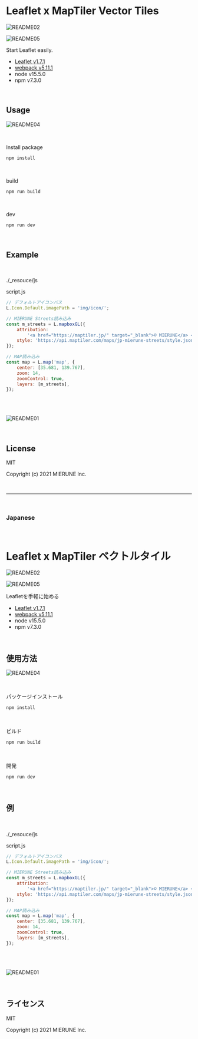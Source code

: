 # Leaflet x MapTiler Vector Tiles

![README02](img/README02.png)

![README05](img/README05.png)

Start Leaflet easily.  
- [Leaflet v1.7.1](http://leafletjs.com) 
- [webpack v5.11.1](https://webpack.js.org)  
- node v15.5.0
- npm v7.3.0

<br>

## Usage

![README04](img/README04.png)

<br>

Install package
```bash
npm install
```

<br>

build
```bash
npm run build
```

<br>

dev
```bash
npm run dev
```

<br>

## Example

<br>

./_resouce/js

script.js
```javascript
// デフォルトアイコンパス
L.Icon.Default.imagePath = 'img/icon/';

// MIERUNE Streets読み込み
const m_streets = L.mapboxGL({
    attribution:
        '<a href="https://maptiler.jp/" target="_blank">© MIERUNE</a> <a href="https://www.maptiler.com/copyright/" target="_blank">© MapTiler</a> <a href="https://www.openstreetmap.org/copyright" target="_blank">© OpenStreetMap contributors</a>',
    style: 'https://api.maptiler.com/maps/jp-mierune-streets/style.json?key=[APIキー]',
});

// MAP読み込み
const map = L.map('map', {
    center: [35.681, 139.767],
    zoom: 14,
    zoomControl: true,
    layers: [m_streets],
});
```

<br>
<br>

![README01](img/README01.png)

<br>

## License
MIT

Copyright (c) 2021 MIERUNE Inc.

<br>

---

<br>

### Japanese

<br>

# Leaflet x MapTiler ベクトルタイル

![README02](img/README02.png)

![README05](img/README05.png)

Leafletを手軽に始める
- [Leaflet v1.7.1](http://leafletjs.com) 
- [webpack v5.11.1](https://webpack.js.org)  
- node v15.5.0
- npm v7.3.0

<br>

##  使用方法

![README04](img/README04.png)

<br>

パッケージインストール

```bash
npm install
```

<br>

ビルド

```bash
npm run build
```

<br>

開発

```bash
npm run dev
```

<br>

## 例

<br>

./_resouce/js

script.js
```javascript
// デフォルトアイコンパス
L.Icon.Default.imagePath = 'img/icon/';

// MIERUNE Streets読み込み
const m_streets = L.mapboxGL({
    attribution:
        '<a href="https://maptiler.jp/" target="_blank">© MIERUNE</a> <a href="https://www.maptiler.com/copyright/" target="_blank">© MapTiler</a> <a href="https://www.openstreetmap.org/copyright" target="_blank">© OpenStreetMap contributors</a>',
    style: 'https://api.maptiler.com/maps/jp-mierune-streets/style.json?key=[APIキー]',
});

// MAP読み込み
const map = L.map('map', {
    center: [35.681, 139.767],
    zoom: 14,
    zoomControl: true,
    layers: [m_streets],
});
```

<br>
<br>

![README01](img/README01.png)

<br>

## ライセンス
MIT

Copyright (c) 2021 MIERUNE Inc.

<br>
